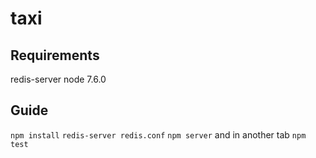 # taxi
## Requirements
redis-server
node 7.6.0
## Guide
`npm install`
`redis-server redis.conf`
`npm server`
and in another tab
`npm test`